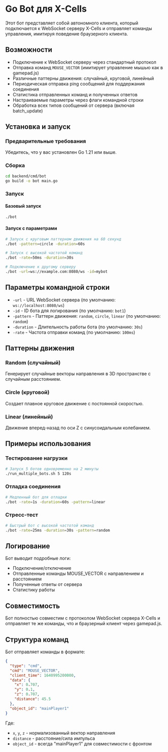 # Go Bot для X-Cells

Этот бот представляет собой автономного клиента, который подключается к WebSocket серверу X-Cells и отправляет команды управления, имитируя поведение браузерного клиента.

## Возможности

- Подключение к WebSocket серверу через стандартный протокол
- Отправка команд `MOUSE_VECTOR` (имитирует управление мышью как в gamepad.js)
- Различные паттерны движения: случайный, круговой, линейный
- Периодическая отправка ping сообщений для поддержания соединения
- Статистика отправленных команд и полученных ответов
- Настраиваемые параметры через флаги командной строки
- Обработка всех типов сообщений от сервера (включая batch_update)

## Установка и запуск

### Предварительные требования

Убедитесь, что у вас установлен Go 1.21 или выше.

### Сборка

```bash
cd backend/cmd/bot
go build -o bot main.go
```

### Запуск

#### Базовый запуск
```bash
./bot
```

#### Запуск с параметрами
```bash
# Запуск с круговым паттерном движения на 60 секунд
./bot -pattern=circle -duration=60s

# Запуск с высокой частотой команд
./bot -rate=50ms -duration=30s

# Подключение к другому серверу
./bot -url=ws://example.com:8080/ws -id=mybot
```

## Параметры командной строки

- `-url` - URL WebSocket сервера (по умолчанию: `ws://localhost:8080/ws`)
- `-id` - ID бота для логирования (по умолчанию: `bot1`)
- `-pattern` - Паттерн движения: `random`, `circle`, `linear` (по умолчанию: `random`)
- `-duration` - Длительность работы бота (по умолчанию: `30s`)
- `-rate` - Частота отправки команд (по умолчанию: `100ms`)

## Паттерны движения

### Random (случайный)
Генерирует случайные векторы направления в 3D пространстве с случайным расстоянием.

### Circle (круговой)
Создает плавное круговое движение с постоянной скоростью.

### Linear (линейный)
Движение вперед-назад по оси Z с синусоидальным колебанием.

## Примеры использования

### Тестирование нагрузки
```bash
# Запуск 5 ботов одновременно на 2 минуты
./run_multiple_bots.sh 5 120s
```

### Отладка соединения
```bash
# Медленный бот для отладки
./bot -rate=1s -duration=60s -pattern=linear
```

### Стресс-тест
```bash
# Быстрый бот с высокой частотой команд
./bot -rate=25ms -duration=30s -pattern=random
```

## Логирование

Бот выводит подробные логи:
- Подключение/отключение
- Отправленные команды MOUSE_VECTOR с направлением и расстоянием
- Полученные ответы от сервера
- Статистику работы

## Совместимость

Бот полностью совместим с протоколом WebSocket сервера X-Cells и отправляет те же команды, что и браузерный клиент через gamepad.js.

## Структура команд

Бот отправляет команды в формате:
```json
{
  "type": "cmd",
  "cmd": "MOUSE_VECTOR",
  "client_time": 1640995200000,
  "data": {
    "x": 0.707,
    "y": 0.1,
    "z": 0.707,
    "distance": 45.5
  },
  "object_id": "mainPlayer1"
}
```

Где:
- `x`, `y`, `z` - нормализованный вектор направления
- `distance` - расстояние/сила импульса
- `object_id` - всегда "mainPlayer1" для совместимости с фронтом 